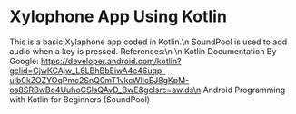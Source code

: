 # Xylophone App Using Kotlin
This is a basic Xylaphone app coded in Kotlin.\n
SoundPool is used to add audio when a key is pressed. 
References:\n
\n Kotlin Documentation By Google: https://developer.android.com/kotlin?gclid=CjwKCAjw_L6LBhBbEiwA4c46uqp-uIb0kZOZYOqPmc2SnQ0mT1vkcWIlcEJ8gKpM-os8SRBwBo4UuhoCSlsQAvD_BwE&gclsrc=aw.ds\n
Android Programming with Kotlin for Beginners (SoundPool)
